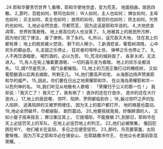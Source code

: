 .24 
耶和华要责罚世界 
1_看哪，耶和华使地空虚，变为荒芜， 
地面扭曲，居民四散。 
2_那时，百姓如何，祭司也如何； 
W人如何，主人也如何； 
婢女如何，主母也如何； 
买主如何，卖主也如何； 
放债的如何，借贷的也如何； 
债主如何，欠债的也如何。 
3_地必全然空虚，尽都荒芜， 
因为这话是耶和华说的。 
4_大地悲哀凋零， 
世界败落衰残， 
地上居高位的人也没落了。 
5_地被其上的居民所污秽， 
因为他们犯了律法， 
废了律例，背了永约。 
6_所以，诅咒吞灭大地， 
住在其上的都有罪； 
地上的居民被火焚烧， 
剩下的人稀少。 
7_新酒悲哀，葡萄树凋残， 
心中欢乐的都@息。 
8_击鼓之乐停止， 
狂欢者的喧哗止住， 
弹琴之乐也停止了。 
9_人不再饮酒唱歌， 
喝烈酒的，必以为苦。 
10_荒凉的城拆毁了， 
各家关闭，无法进入。 
11_有人在街上嚷着要酒喝， 
一切的喜乐变为昏暗， 
地上的欢乐全都消失。 
12_城Y尽是荒凉， 
城门全都摧毁。 
13_地上的万民正像打过的橄榄树， 
又如葡萄酿酒以后再去摘取，所剩无几。 
14_他们要高声欢唿， 
从海那边扬声赞美耶和华的威严。 
15_因此，你们要在日出之地荣耀耶和华， 
在众海岛荣耀耶和华－以色列神的名。 
16_我们听见从地极有人歌唱： 
「荣耀归于公义的那一位！」 
我却说：「我灭亡了！ 
我灭亡了，我有祸了！ 
诡诈的还在行诡诈， 
诡诈的还在大行诡诈。」 
17_地上的居民哪， 
惊吓、陷阱、罗网都临到你； 
18_躲过惊吓之声的坠入陷阱， 
逃离陷阱的又被罗网缠住， 
因为天上的窗户都打开， 
地的根基也震动。 
19_地必全然破坏，尽都崩裂， 
剧烈震动。 
20_地要摇摇晃晃，好像醉酒的人， 
又如小屋子摇来摇去； 
罪过重压其上， 
它就塌陷，不能推稹 
21_到那日，耶和华在天上必惩罚天上的军队， 
在地上必惩罚地上的列王。 
22_他们必被聚集， 
像囚犯困在牢Y， 
他们被关在监狱， 
多日之后便受惩罚。 
23_那时，月亮要蒙羞，太阳要惭愧， 
因为万军之耶和华必在锡安山， 
在耶路撒冷作王， 
在他众长老面前彰显荣耀。 
.